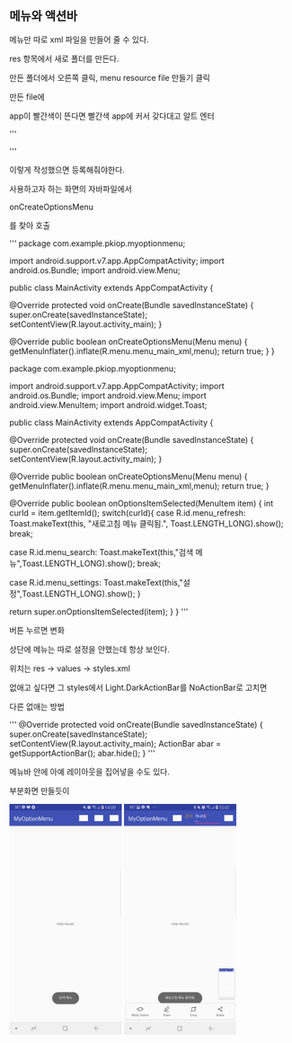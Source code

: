 메뉴와 액션바
--------

메뉴만 따로 xml 파일을 만들어 줄 수 있다.

res 항목에서 새로 폴더를 만든다.

만든 폴더에서 오른쪽 클릭, menu resource file 만들기 클릭

만든 file에 

app이 빨간색이 뜬다면 빨간색 app에 커서 갖다대고 알트 엔터

'''
<?xml version="1.0" encoding="utf-8"?>
<menu xmlns:android="http://schemas.android.com/apk/res/android"
xmlns:app="http://schemas.android.com/apk/res-auto">
<item
android:id="@+id/menu_refresh"
android:title="새로고침"
android:icon="@drawable/a"
app:showAsAction="always"
/>
<item
android:id="@+id/menu_search"
android:title="검색"
android:icon="@drawable/a"
app:showAsAction="always"
/>
<item
android:id="@+id/menu_settings"
android:title="설정"
android:icon="@drawable/a"
app:showAsAction="always"
/>
</menu>
'''

이렇게 작성했으면 등록해줘야한다. 

사용하고자 하는 화면의 자바파일에서

onCreateOptionsMenu

를 찾아 호출

'''
package com.example.pkiop.myoptionmenu;

import android.support.v7.app.AppCompatActivity;
import android.os.Bundle;
import android.view.Menu;

public class MainActivity extends AppCompatActivity {

@Override
protected void onCreate(Bundle savedInstanceState) {
super.onCreate(savedInstanceState);
setContentView(R.layout.activity_main);
}

@Override
public boolean onCreateOptionsMenu(Menu menu) {
getMenuInflater().inflate(R.menu.menu_main_xml,menu);
return true;
}
}




package com.example.pkiop.myoptionmenu;

import android.support.v7.app.AppCompatActivity;
import android.os.Bundle;
import android.view.Menu;
import android.view.MenuItem;
import android.widget.Toast;

public class MainActivity extends AppCompatActivity {

@Override
protected void onCreate(Bundle savedInstanceState) {
super.onCreate(savedInstanceState);
setContentView(R.layout.activity_main);
}

@Override
public boolean onCreateOptionsMenu(Menu menu) {
getMenuInflater().inflate(R.menu.menu_main_xml,menu);
return true;
}

@Override
public boolean onOptionsItemSelected(MenuItem item) {
int curId = item.getItemId();
switch(curId){
case R.id.menu_refresh:
Toast.makeText(this, "새로고침 메뉴 클릭됨.", Toast.LENGTH_LONG).show();
break;

case R.id.menu_search:
Toast.makeText(this,"검색 메뉴",Toast.LENGTH_LONG).show();
break;

case R.id.menu_settings:
Toast.makeText(this,"설정",Toast.LENGTH_LONG).show();
}


return super.onOptionsItemSelected(item);
}
}
'''


버튼 누르면 변화 




상단에 메뉴는 따로 설정을 안했는데 항상 보인다. 

위치는 res -> values -> styles.xml 

없애고 싶다면 그 styles에서 Light.DarkActionBar를 NoActionBar로 고치면 


다른 없애는 방법

'''
@Override
protected void onCreate(Bundle savedInstanceState) {
super.onCreate(savedInstanceState);
setContentView(R.layout.activity_main);
ActionBar abar = getSupportActionBar();
abar.hide();
}
'''

메뉴바 안에 아예 레이아웃을 집어넣을 수도 있다. 

부분화면 만들듯이

<div>
	<img src="./pic/a.jpg" width="200">
	<img src="./pic/b.jpg" width="200">
</div>